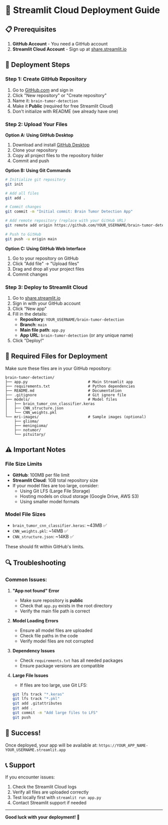 # 🚀 Streamlit Cloud Deployment Guide

## 📋 Prerequisites

1. **GitHub Account** - You need a GitHub account
2. **Streamlit Cloud Account** - Sign up at [share.streamlit.io](https://share.streamlit.io)

## 🔧 Deployment Steps

### Step 1: Create GitHub Repository

1. Go to [GitHub.com](https://github.com) and sign in
2. Click "New repository" or "Create repository"
3. Name it: `brain-tumor-detection`
4. Make it **Public** (required for free Streamlit Cloud)
5. Don't initialize with README (we already have one)

### Step 2: Upload Your Files

**Option A: Using GitHub Desktop**
1. Download and install [GitHub Desktop](https://desktop.github.com/)
2. Clone your repository
3. Copy all project files to the repository folder
4. Commit and push

**Option B: Using Git Commands**
```bash
# Initialize git repository
git init

# Add all files
git add .

# Commit changes
git commit -m "Initial commit: Brain Tumor Detection App"

# Add remote repository (replace with your GitHub URL)
git remote add origin https://github.com/YOUR_USERNAME/brain-tumor-detection.git

# Push to GitHub
git push -u origin main
```

**Option C: Using GitHub Web Interface**
1. Go to your repository on GitHub
2. Click "Add file" → "Upload files"
3. Drag and drop all your project files
4. Commit changes

### Step 3: Deploy to Streamlit Cloud

1. Go to [share.streamlit.io](https://share.streamlit.io)
2. Sign in with your GitHub account
3. Click "New app"
4. Fill in the details:
   - **Repository**: `YOUR_USERNAME/brain-tumor-detection`
   - **Branch**: `main`
   - **Main file path**: `app.py`
   - **App URL**: `brain-tumor-detection` (or any unique name)
5. Click "Deploy!"

## 📁 Required Files for Deployment

Make sure these files are in your GitHub repository:

```
brain-tumor-detection/
├── app.py                           # Main Streamlit app
├── requirements.txt                 # Python dependencies
├── README.md                        # Documentation
├── .gitignore                       # Git ignore file
├── models/                          # Model files
│   ├── brain_tumor_cnn_classifier.keras
│   ├── CNN_structure.json
│   └── CNN_weights.pkl
└── mri-images/                      # Sample images (optional)
    ├── glioma/
    ├── meningioma/
    ├── notumor/
    └── pituitary/
```

## ⚠️ Important Notes

### File Size Limits
- **GitHub**: 100MB per file limit
- **Streamlit Cloud**: 1GB total repository size
- If your model files are too large, consider:
  - Using Git LFS (Large File Storage)
  - Hosting models on cloud storage (Google Drive, AWS S3)
  - Using smaller model formats

### Model File Sizes
- `brain_tumor_cnn_classifier.keras`: ~43MB ✅
- `CNN_weights.pkl`: ~14MB ✅
- `CNN_structure.json`: ~14KB ✅

These should fit within GitHub's limits.

## 🔍 Troubleshooting

### Common Issues:

1. **"App not found" Error**
   - Make sure repository is **public**
   - Check that `app.py` exists in the root directory
   - Verify the main file path is correct

2. **Model Loading Errors**
   - Ensure all model files are uploaded
   - Check file paths in the code
   - Verify model files are not corrupted

3. **Dependency Issues**
   - Check `requirements.txt` has all needed packages
   - Ensure package versions are compatible

4. **Large File Issues**
   - If files are too large, use Git LFS:
   ```bash
   git lfs track "*.keras"
   git lfs track "*.pkl"
   git add .gitattributes
   git add .
   git commit -m "Add large files to LFS"
   git push
   ```

## 🎉 Success!

Once deployed, your app will be available at:
`https://YOUR_APP_NAME-YOUR_USERNAME.streamlit.app`

## 📞 Support

If you encounter issues:
1. Check the Streamlit Cloud logs
2. Verify all files are uploaded correctly
3. Test locally first with `streamlit run app.py`
4. Contact Streamlit support if needed

---

**Good luck with your deployment! 🚀** 